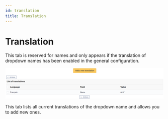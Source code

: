 ```yaml
---
id: translation
title: Translation
---
```


# Translation

This tab is reserved for names and only appears if the translation of
dropdown names has been enabled in the general configuration.

![Dropdown translation tab](../images/dropdown_translation.png)

This tab lists all current translations of the dropdown name and allows
you to add new ones.
